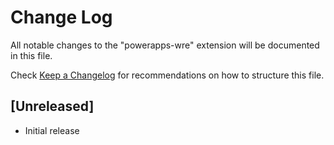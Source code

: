 # Change Log

All notable changes to the "powerapps-wre" extension will be documented in this file.

Check [Keep a Changelog](http://keepachangelog.com/) for recommendations on how to structure this file.

## [Unreleased]

- Initial release